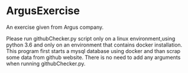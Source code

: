 # ArgusExercise
An exercise given from Argus company.

Please run githubChecker.py script only on a linux environment,using python 3.6 and only on an environment that contains docker installation.
This program first starts a mysql database using docker and than scrap some data from github website. 
There is no need to add any arguments when running githubChecker.py.
